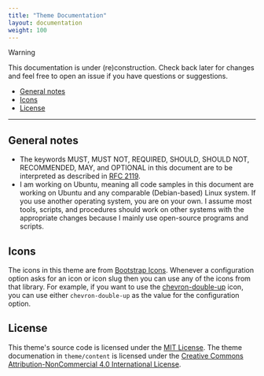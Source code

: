 ```yaml
---
title: "Theme Documentation"
layout: documentation
weight: 100
---
```


> [!WARNING]
> This documentation is under (re)construction. Check back later for changes and feel free to open
> an issue if you have questions or suggestions.

<!-- markdownlint-disable MD010 MD007 -->
<!--lint ignore-->

- [General notes](#general-notes)
- [Icons](#icons)
- [License](#license)

<!-- markdownlint-enable MD010 MD007 -->

---

## General notes

- The keywords MUST, MUST NOT, REQUIRED, SHOULD, SHOULD NOT, RECOMMENDED, MAY, and OPTIONAL in this document are to be interpreted as described in [RFC 2119](https://www.ietf.org/rfc/rfc2119.txt).
- I am working on Ubuntu, meaning all code samples in this document are working on Ubuntu and any comparable (Debian-based) Linux system. If you use another operating system, you are on your own. I assume most tools, scripts, and procedures should work on other systems with the appropriate changes because I mainly use open-source programs and scripts.

## Icons

The icons in this theme are from [Bootstrap Icons](https://icons.getbootstrap.com/). Whenever a configuration option asks for an icon or icon slug then you can use any of the icons from that library. For example, if you want to use the [chevron-double-up](https://icons.getbootstrap.com/icons/chevron-double-up/) icon, you can use either `chevron-double-up`  as the value for the configuration option.

## License

This theme's source code is licensed under the [MIT License](LICENSE-MIT.md). The theme documenation in `theme/content` is licensed under the [Creative Commons Attribution-NonCommercial 4.0 International License](LICENSE-CC-BY-NC-4.0.md).
